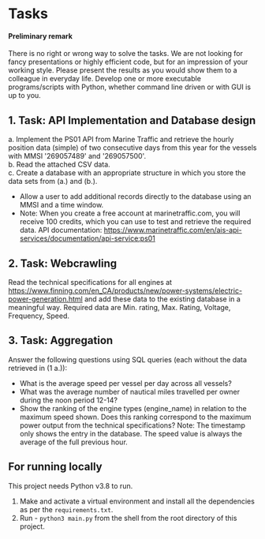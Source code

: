 # Tasks

#### Preliminary remark

There is no right or wrong way to solve the tasks. We are not looking for fancy presentations or highly efficient code,
but for an impression of your working style. Please present the results as you would show them to a colleague in
everyday life. Develop one or more executable programs/scripts with Python, whether command line driven or with GUI is
up to you.

## 1. Task: API Implementation and Database design

a. Implement the PS01 API from Marine Traffic and retrieve the hourly position data (simple) of two consecutive days
from this year for the vessels with MMSI '269057489' and '269057500'.   
b. Read the attached CSV data.   
c. Create a database with an appropriate structure in which you store the data sets from (a.) and (b.).

- Allow a user to add additional records directly to the database using an MMSI and a time window.
- Note: When you create a free account at marinetraffic.com, you will receive 100 credits, which you can use to test and
  retrieve the required data. API
  documentation: https://www.marinetraffic.com/en/ais-api-services/documentation/api-service:ps01

## 2. Task: Webcrawling

Read the technical specifications for all engines
at https://www.finning.com/en_CA/products/new/power-systems/electric-power-generation.html
and add these data to the existing database in a meaningful way. Required data are Min. rating, Max. Rating, Voltage,
Frequency, Speed.

## 3. Task: Aggregation

Answer the following questions using SQL queries (each without the data retrieved in (1 a.)):

- What is the average speed per vessel per day across all vessels?
- What was the average number of nautical miles travelled per owner during the noon period 12-14?
- Show the ranking of the engine types (engine_name) in relation to the maximum speed shown. Does this ranking
  correspond to the maximum power output from the technical specifications? Note: The timestamp only shows the entry in
  the database. The speed value is always the average of the full previous hour.
  
## For running locally

This project needs Python v3.8 to run.

1. Make and activate a virtual environment and install all the dependencies as per the `requirements.txt`.
2. Run - `python3 main.py` from the shell from the root directory of this project.
